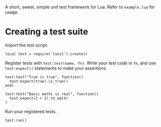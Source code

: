 A short, sweet, simple unit test framework for Lua. Refer to `example.lua` for usage.

# Creating a test suite
Import the test script.

```
local test = require('lunit').create()
```

Register tests with `test:test(name, fn)`. Write your test code in `fn`, and use `test:expect()` statements to make your assertions.

```
test:test("True is true", function()
  test:expect(true).is_true()
end)

test:test("Basic maths is real", function()
  test:expect(2 + 2).to_eq(4)
)
```

Run your registered tests.

```
test:run()
```
